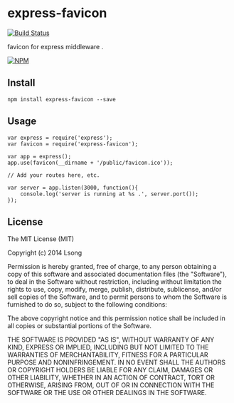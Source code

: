 # express-favicon

[![Build Status](https://travis-ci.org/song940/express-favicon.svg?branch=master)](https://travis-ci.org/song940/express-favicon)

favicon for express middleware .

[![NPM](https://nodei.co/npm/express-favicon.png)](https://nodei.co/npm/express-favicon/)

## Install

```
npm install express-favicon --save
```

## Usage

```
var express = require('express');
var favicon = require('express-favicon');

var app = express();
app.use(favicon(__dirname + '/public/favicon.ico'));

// Add your routes here, etc.

var server = app.listen(3000, function(){
	console.log('server is running at %s .', server.port());
});

```


## License

The MIT License (MIT)

Copyright (c) 2014 Lsong

Permission is hereby granted, free of charge, to any person obtaining a copy
of this software and associated documentation files (the "Software"), to deal
in the Software without restriction, including without limitation the rights
to use, copy, modify, merge, publish, distribute, sublicense, and/or sell
copies of the Software, and to permit persons to whom the Software is
furnished to do so, subject to the following conditions:

The above copyright notice and this permission notice shall be included in all
copies or substantial portions of the Software.

THE SOFTWARE IS PROVIDED "AS IS", WITHOUT WARRANTY OF ANY KIND, EXPRESS OR
IMPLIED, INCLUDING BUT NOT LIMITED TO THE WARRANTIES OF MERCHANTABILITY,
FITNESS FOR A PARTICULAR PURPOSE AND NONINFRINGEMENT. IN NO EVENT SHALL THE
AUTHORS OR COPYRIGHT HOLDERS BE LIABLE FOR ANY CLAIM, DAMAGES OR OTHER
LIABILITY, WHETHER IN AN ACTION OF CONTRACT, TORT OR OTHERWISE, ARISING FROM,
OUT OF OR IN CONNECTION WITH THE SOFTWARE OR THE USE OR OTHER DEALINGS IN THE
SOFTWARE.
